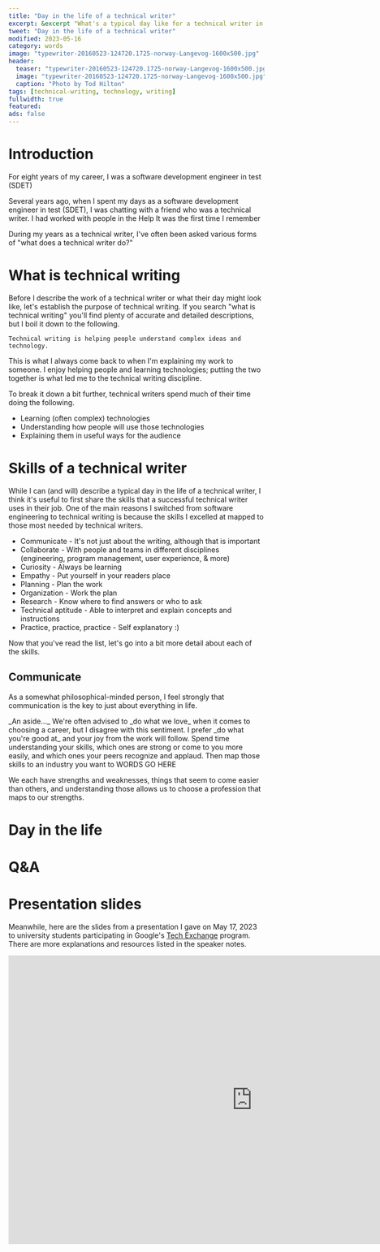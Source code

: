 ```yaml
---
title: "Day in the life of a technical writer"
excerpt: &excerpt "What's a typical day like for a technical writer in the software industry?"
tweet: "Day in the life of a technical writer" 
modified: 2023-05-16
category: words
image: "typewriter-20160523-124720.1725-norway-Langevog-1600x500.jpg"
header:
  teaser: "typewriter-20160523-124720.1725-norway-Langevog-1600x500.jpg"
  image: "typewriter-20160523-124720.1725-norway-Langevog-1600x500.jpg"
  caption: "Photo by Tod Hilton"
tags: [technical-writing, technology, writing]
fullwidth: true
featured: 
ads: false
---
```


# Introduction

For eight years of my career, I was a software development engineer in test (SDET)

Several years ago, when I spent my days as a software development engineer in test (SDET), I was chatting
with a friend who was a technical writer. I had worked with people in the Help It was the first time I remember

During my years as a technical writer, I've often been asked various forms of "what does a technical writer
do?"

# What is technical writing

Before I describe the work of a technical writer or what their day might look like, let's
establish the purpose of technical writing. If you search "what is technical writing" you'll
find plenty of accurate and detailed descriptions, but I boil it down to the following.

`Technical writing is helping people understand complex ideas and technology.`

This is what I always come back to when I'm explaining my work to someone. I enjoy
helping people and learning technologies; putting the two together is what led me to
the technical writing discipline.

To break it down a bit further, technical writers spend much of their time doing the following.

*   Learning (often complex) technologies
*   Understanding how people will use those technologies
*   Explaining them in useful ways for the audience

# Skills of a technical writer

While I can (and will) describe a typical day in the life of a technical writer, I
think it's useful to first share the skills that a successful technical writer uses in
their job. One of the main reasons I switched from software engineering to technical
writing is because the skills I excelled at mapped to those most needed by technical
writers.

*   Communicate - It's not just about the writing, although that is important
*   Collaborate - With people and teams in different disciplines (engineering,
    program management, user experience, & more)
*   Curiosity - Always be learning
*   Empathy - Put yourself in your readers place
*   Planning - Plan the work
*   Organization - Work the plan
*   Research - Know where to find answers or who to ask
*   Technical aptitude - Able to interpret and explain concepts and instructions
*   Practice, practice, practice - Self explanatory :)

Now that you've read the list, let's go into a bit more detail about each of the skills.

## Communicate

As a somewhat philosophical-minded person, I feel strongly that communication is the
key to just about everything in life. 




<todo>
_An aside..._ We're often advised to _do what we love_ when it comes to choosing a
career, but I disagree with this sentiment. I prefer _do what you're good at_ and
your joy from the work will follow. Spend time understanding your skills, which ones are
strong or come to you more easily, and which ones your peers recognize and applaud.
Then map those skills to an industry you want to WORDS GO HERE

We each have strengths and weaknesses, things that seem to come
easier than others, and understanding those allows us to choose a profession
that maps to our strengths.
</todo>

# Day in the life



# Q&A


# Presentation slides

Meanwhile, here are the slides from a presentation I gave on May 17, 2023 to university students
participating in Google's [Tech Exchange](https://buildyourfuture.withgoogle.com/programs/tech-exchange)
program. There are more explanations and resources listed in the speaker notes.

<iframe src="https://docs.google.com/presentation/d/e/2PACX-1vQTFjolEtPJNLUob0BfE8nV9NXmuueUSFydXhIGSz9ZVhPSilZ5JZNYEnoTdGx0iZcHYmwoNCe9yvfD/embed?start=true&loop=false&delayms=10000" frameborder="0" width="960" height="569" allowfullscreen="true" mozallowfullscreen="true" webkitallowfullscreen="true"></iframe>

